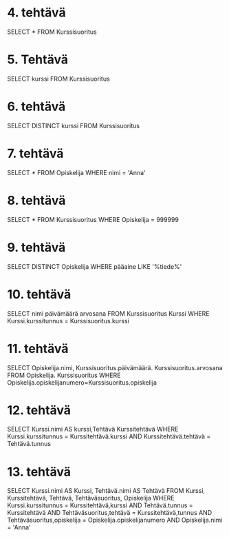 # 4. tehtävä

SELECT * FROM Kurssisuoritus

# 5. Tehtävä
SELECT kurssi FROM Kurssisuoritus

# 6. tehtävä
SELECT DISTINCT kurssi FROM Kurssisuoritus

# 7. tehtävä
SELECT * FROM Opiskelija WHERE nimi = 'Anna'

# 8. tehtävä
SELECT * FROM Kurssisuoritus WHERE Opiskelija = 999999

# 9. tehtävä
SELECT DISTINCT Opiskelija WHERE pääaine LIKE '%tiede%'
# 10. tehtävä 
SELECT nimi päivämäärä arvosana FROM Kurssisuoritus Kurssi WHERE Kurssi.kurssitunnus = Kurssisuoritus.kurssi
# 11. tehtävä
SELECT Opiskelija.nimi, Kurssisuoritus.päivämäärä. Kurssisuoritus.arvosana FROM Opiskelija. Kurssisuoritus WHERE Opiskelija.opiskelijanumero=Kurssisuoritus.opiskelija

# 12. tehtävä 
SELECT Kurssi.nimi AS kurssi,Tehtävä Kurssitehtävä WHERE Kurssi.kurssitunnus = Kurssitehtävä.kurssi AND Kurssitehtävä.tehtävä = Tehtävä.tunnus
# 13. tehtävä 

SELECT Kurssi.nimi AS Kurssi, Tehtävä.nimi AS Tehtävä FROM Kurssi, Kurssitehtävä, Tehtävä, Tehtäväsuoritus, Opiskelija WHERE Kurssi.kurssitunnus = Kurssitehtävä,kurssi AND Tehtävä.tunnus = Kurssitehtävä AND Tehtäväsuoritus,tehtävä = Kurssitehtävä,tunnus AND Tehtäväsuoritus,opiskelija = Opiskelija.opiskelijanumero AND Opiskelija.nimi = 'Anna'